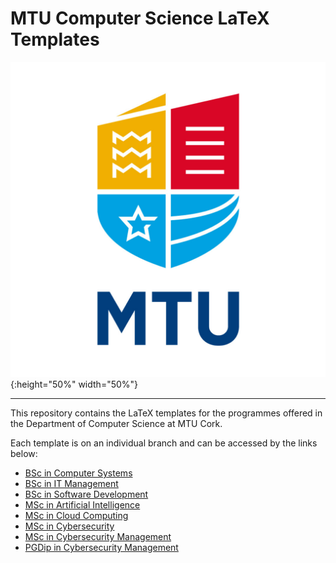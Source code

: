 
MTU Computer Science LaTeX Templates
============================================

![MTU](./Figures/MTUCREST.jpg){:height="50%" width="50%"}

___

This repository contains the LaTeX templates for the programmes offered in the Department of Computer Science at MTU Cork.

Each template is on an individual branch and can be accessed by the links below:
* [BSc in Computer Systems](https://github.com/Brian-M-Murphy/MTU_CS_LaTeX_Templates/tree/BScCS)
* [BSc in IT Management](https://github.com/Brian-M-Murphy/MTU_CS_LaTeX_Templates/tree/BScITM)
* [BSc in Software Development](https://github.com/Brian-M-Murphy/MTU_CS_LaTeX_Templates/tree/BScSD)
* [MSc in Artificial Intelligence](https://github.com/Brian-M-Murphy/MTU_CS_LaTeX_Templates/tree/MScAI)
* [MSc in Cloud Computing](https://github.com/Brian-M-Murphy/MTU_CS_LaTeX_Templates/tree/MScCloudComputing)
* [MSc in Cybersecurity](https://github.com/Brian-M-Murphy/MTU_CS_LaTeX_Templates/tree/MScCybersecurity)
* [MSc in Cybersecurity Management](https://github.com/Brian-M-Murphy/MTU_CS_LaTeX_Templates/tree/MScCybersecurityManagement)
* [PGDip in Cybersecurity Management](https://github.com/Brian-M-Murphy/MTU_CS_LaTeX_Templates/tree/PGDipCSM)